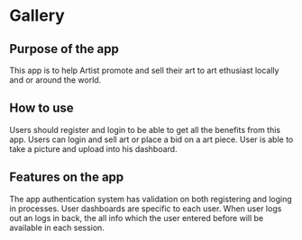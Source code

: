 # Gallery

## Purpose of the app

This app is to help Artist promote and sell their art to art ethusiast locally and or around the world.

## How to use 

Users should register and login to be able to get all the benefits from this app. Users can login and sell art or place a bid on a art piece. User is able to take a picture and upload into his dashboard.

## Features on the app

 The app authentication system has validation on both registering and loging in processes. User dashboards are specific to each user. 
 When user logs out an logs in back, the all info which the user entered before will be available in each session.

